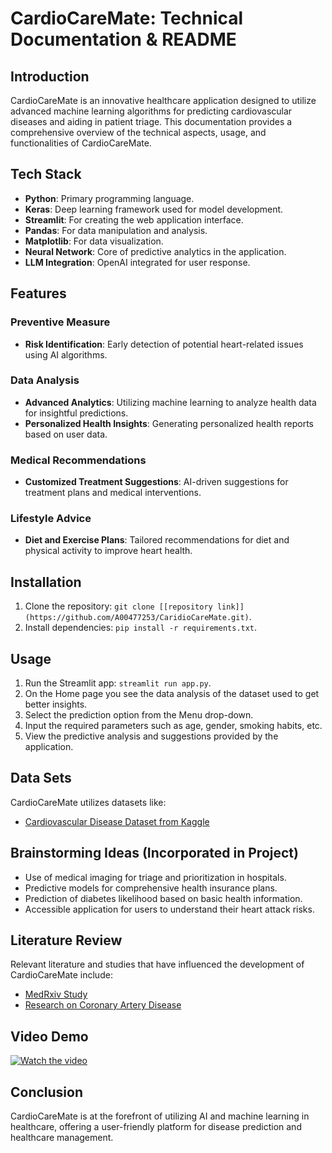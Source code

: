 # CardioCareMate: Technical Documentation & README

## Introduction
CardioCareMate is an innovative healthcare application designed to utilize advanced machine learning algorithms for predicting cardiovascular diseases and aiding in patient triage. This documentation provides a comprehensive overview of the technical aspects, usage, and functionalities of CardioCareMate.

## Tech Stack
- **Python**: Primary programming language.
- **Keras**: Deep learning framework used for model development.
- **Streamlit**: For creating the web application interface.
- **Pandas**: For data manipulation and analysis.
- **Matplotlib**: For data visualization.
- **Neural Network**: Core of predictive analytics in the application.
- **LLM Integration**: OpenAI integrated for user response.

## Features
### Preventive Measure
- **Risk Identification**: Early detection of potential heart-related issues using AI algorithms.

### Data Analysis
- **Advanced Analytics**: Utilizing machine learning to analyze health data for insightful predictions.
- **Personalized Health Insights**: Generating personalized health reports based on user data.

### Medical Recommendations
- **Customized Treatment Suggestions**: AI-driven suggestions for treatment plans and medical interventions.

### Lifestyle Advice
- **Diet and Exercise Plans**: Tailored recommendations for diet and physical activity to improve heart health.

## Installation
1. Clone the repository: `git clone [[repository link]](https://github.com/A00477253/CaridioCareMate.git)`.
2. Install dependencies: `pip install -r requirements.txt`.

## Usage
1. Run the Streamlit app: `streamlit run app.py`.
2. On the Home page you see the data analysis of the dataset used to get better insights. 
3. Select the prediction option from the Menu drop-down.
4. Input the required parameters such as age, gender, smoking habits, etc.
5. View the predictive analysis and suggestions provided by the application.

## Data Sets
CardioCareMate utilizes datasets like:
- [Cardiovascular Disease Dataset from Kaggle](https://www.kaggle.com/datasets/akshatshaw7/cardiovascular-disease-dataset)

## Brainstorming Ideas (Incorporated in Project)
- Use of medical imaging for triage and prioritization in hospitals.
- Predictive models for comprehensive health insurance plans.
- Prediction of diabetes likelihood based on basic health information.
- Accessible application for users to understand their heart attack risks.

## Literature Review
Relevant literature and studies that have influenced the development of CardioCareMate include:
- [MedRxiv Study](https://www.medrxiv.org/content/10.1101/2023.05.22.23289842v1)
- [Research on Coronary Artery Disease](https://rdcu.be/dwwwb)
## Video Demo
[![Watch the video](https://img.youtube.com/vi/cGTrlFlb-o8/0.jpg)](https://www.youtube.com/watch?v=cGTrlFlb-o8)


## Conclusion
CardioCareMate is at the forefront of utilizing AI and machine learning in healthcare, offering a user-friendly platform for disease prediction and healthcare management.
